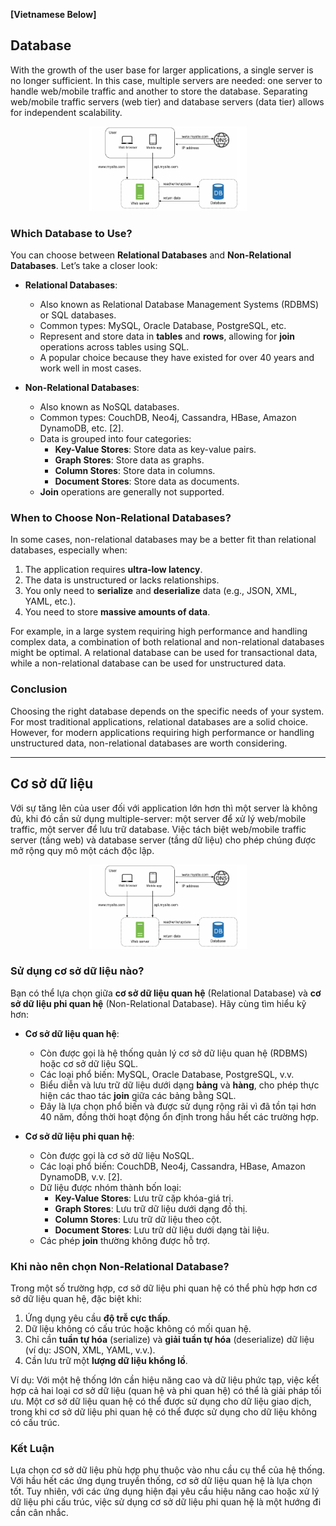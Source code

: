 **[Vietnamese Below]**

## Database

With the growth of the user base for larger applications, a single server is no longer sufficient. In this case, multiple servers are needed: one server to handle web/mobile traffic and another to store the database. Separating web/mobile traffic servers (web tier) and database servers (data tier) allows for independent scalability.

<p align="center" style="width: 50%; margin-left: 25%">
  <img src="../images/Chapter1/Database_1.png" alt="Database_1">
</p>

### Which Database to Use?

You can choose between **Relational Databases** and **Non-Relational Databases**. Let’s take a closer look:

- **Relational Databases**:
  - Also known as Relational Database Management Systems (RDBMS) or SQL databases.
  - Common types: MySQL, Oracle Database, PostgreSQL, etc.
  - Represent and store data in **tables** and **rows**, allowing for **join** operations across tables using SQL.
  - A popular choice because they have existed for over 40 years and work well in most cases.

- **Non-Relational Databases**:
  - Also known as NoSQL databases.
  - Common types: CouchDB, Neo4j, Cassandra, HBase, Amazon DynamoDB, etc. [2].
  - Data is grouped into four categories:
    - **Key-Value Stores**: Store data as key-value pairs.
    - **Graph Stores**: Store data as graphs.
    - **Column Stores**: Store data in columns.
    - **Document Stores**: Store data as documents.
  - **Join** operations are generally not supported.

### When to Choose Non-Relational Databases?

In some cases, non-relational databases may be a better fit than relational databases, especially when:

1. The application requires **ultra-low latency**.
2. The data is unstructured or lacks relationships.
3. You only need to **serialize** and **deserialize** data (e.g., JSON, XML, YAML, etc.).
4. You need to store **massive amounts of data**.

For example, in a large system requiring high performance and handling complex data, a combination of both relational and non-relational databases might be optimal. A relational database can be used for transactional data, while a non-relational database can be used for unstructured data.

### Conclusion

Choosing the right database depends on the specific needs of your system. For most traditional applications, relational databases are a solid choice. However, for modern applications requiring high performance or handling unstructured data, non-relational databases are worth considering.

-------------------

## Cơ sở dữ liệu

Với sự tăng lên của user đối với application lớn hơn thì một server là không đủ, khi đó cần sử dụng multiple-server: một server để xử lý web/mobile traffic, một server để lưu trữ database. Việc tách biệt web/mobile traffic server (tầng web) và database server (tầng dữ liệu) cho phép chúng được mở rộng quy mô một cách độc lập.

<p align="center" style="width: 50%; margin-left: 25%">
  <img src="../images/Chapter1/Database_1.png" alt="Database_1">
</p>

### Sử dụng cơ sở dữ liệu nào?

Bạn có thể lựa chọn giữa **cơ sở dữ liệu quan hệ** (Relational Database) và **cơ sở dữ liệu phi quan hệ** (Non-Relational Database). Hãy cùng tìm hiểu kỹ hơn:

- **Cơ sở dữ liệu quan hệ**: 
  - Còn được gọi là hệ thống quản lý cơ sở dữ liệu quan hệ (RDBMS) hoặc cơ sở dữ liệu SQL.
  - Các loại phổ biến: MySQL, Oracle Database, PostgreSQL, v.v.
  - Biểu diễn và lưu trữ dữ liệu dưới dạng **bảng** và **hàng**, cho phép thực hiện các thao tác **join** giữa các bảng bằng SQL.
  - Đây là lựa chọn phổ biến và được sử dụng rộng rãi vì đã tồn tại hơn 40 năm, đồng thời hoạt động ổn định trong hầu hết các trường hợp.

- **Cơ sở dữ liệu phi quan hệ**:
  - Còn được gọi là cơ sở dữ liệu NoSQL.
  - Các loại phổ biến: CouchDB, Neo4j, Cassandra, HBase, Amazon DynamoDB, v.v. [2].
  - Dữ liệu được nhóm thành bốn loại: 
    - **Key-Value Stores**: Lưu trữ cặp khóa-giá trị.
    - **Graph Stores**: Lưu trữ dữ liệu dưới dạng đồ thị.
    - **Column Stores**: Lưu trữ dữ liệu theo cột.
    - **Document Stores**: Lưu trữ dữ liệu dưới dạng tài liệu.
  - Các phép **join** thường không được hỗ trợ.

### Khi nào nên chọn Non-Relational Database?

Trong một số trường hợp, cơ sở dữ liệu phi quan hệ có thể phù hợp hơn cơ sở dữ liệu quan hệ, đặc biệt khi:

1. Ứng dụng yêu cầu **độ trễ cực thấp**.
2. Dữ liệu không có cấu trúc hoặc không có mối quan hệ.
3. Chỉ cần **tuần tự hóa** (serialize) và **giải tuần tự hóa** (deserialize) dữ liệu (ví dụ: JSON, XML, YAML, v.v.).
4. Cần lưu trữ một **lượng dữ liệu khổng lồ**.

Ví dụ: Với một hệ thống lớn cần hiệu năng cao và dữ liệu phức tạp, việc kết hợp cả hai loại cơ sở dữ liệu (quan hệ và phi quan hệ) có thể là giải pháp tối ưu. Một cơ sở dữ liệu quan hệ có thể được sử dụng cho dữ liệu giao dịch, trong khi cơ sở dữ liệu phi quan hệ có thể được sử dụng cho dữ liệu không có cấu trúc.

### Kết Luận

Lựa chọn cơ sở dữ liệu phù hợp phụ thuộc vào nhu cầu cụ thể của hệ thống. Với hầu hết các ứng dụng truyền thống, cơ sở dữ liệu quan hệ là lựa chọn tốt. Tuy nhiên, với các ứng dụng hiện đại yêu cầu hiệu năng cao hoặc xử lý dữ liệu phi cấu trúc, việc sử dụng cơ sở dữ liệu phi quan hệ là một hướng đi cần cân nhắc.



